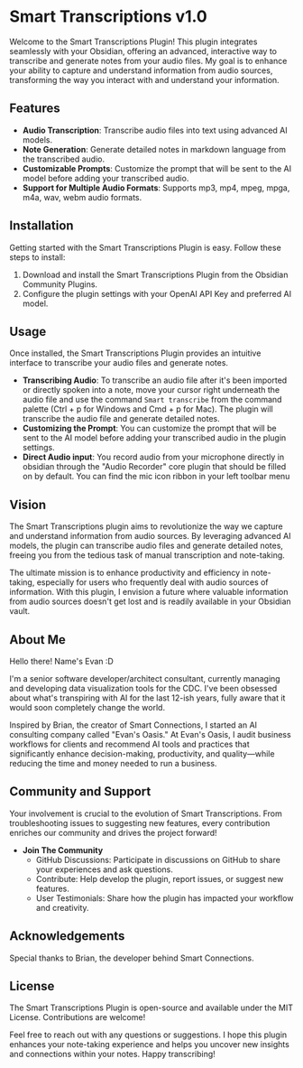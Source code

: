 # Smart Transcriptions v1.0

Welcome to the Smart Transcriptions Plugin! This plugin integrates seamlessly with your Obsidian, offering an advanced, interactive way to transcribe and generate notes from your audio files. My goal is to enhance your ability to capture and understand information from audio sources, transforming the way you interact with and understand your information.

## Features
- **Audio Transcription**: Transcribe audio files into text using advanced AI models.
- **Note Generation**: Generate detailed notes in markdown language from the transcribed audio.
- **Customizable Prompts**: Customize the prompt that will be sent to the AI model before adding your transcribed audio.
- **Support for Multiple Audio Formats**: Supports mp3, mp4, mpeg, mpga, m4a, wav, webm audio formats.

## Installation
Getting started with the Smart Transcriptions Plugin is easy. Follow these steps to install:

1. Download and install the Smart Transcriptions Plugin from the Obsidian Community Plugins.
2. Configure the plugin settings with your OpenAI API Key and preferred AI model.

## Usage
Once installed, the Smart Transcriptions Plugin provides an intuitive interface to transcribe your audio files and generate notes.

- **Transcribing Audio**: To transcribe an audio file after it's been imported or directly spoken into a note, move your cursor right underneath the audio file and use the command `Smart transcribe` from the command palette (Ctrl + p for Windows and Cmd + p for Mac). The plugin will transcribe the audio file and generate detailed notes.
- **Customizing the Prompt**: You can customize the prompt that will be sent to the AI model before adding your transcribed audio in the plugin settings.
- **Direct Audio input**: You record audio from your microphone directly in obsidian through the "Audio Recorder" core plugin that should be filled on by default.  You can find the mic icon ribbon in your left toolbar menu

## Vision
The Smart Transcriptions plugin aims to revolutionize the way we capture and understand information from audio sources. By leveraging advanced AI models, the plugin can transcribe audio files and generate detailed notes, freeing you from the tedious task of manual transcription and note-taking.

The ultimate mission is to enhance productivity and efficiency in note-taking, especially for users who frequently deal with audio sources of information. With this plugin, I envision a future where valuable information from audio sources doesn't get lost and is readily available in your Obsidian vault.

## About Me
Hello there! Name's Evan :D

I'm a senior software developer/architect consultant, currently managing and developing data visualization tools for the CDC. I've been obsessed about what's transpiring with AI for the last 12-ish years, fully aware that it would soon completely change the world.

Inspired by Brian, the creator of Smart Connections, I started an AI consulting company called "Evan's Oasis." At Evan's Oasis, I audit business workflows for clients and recommend AI tools and practices that significantly enhance decision-making, productivity, and quality—while reducing the time and money needed to run a business.

## Community and Support
Your involvement is crucial to the evolution of Smart Transcriptions. From troubleshooting issues to suggesting new features, every contribution enriches our community and drives the project forward!

- **Join The Community**
  - GitHub Discussions: Participate in discussions on GitHub to share your experiences and ask questions.
  - Contribute: Help develop the plugin, report issues, or suggest new features.
  - User Testimonials: Share how the plugin has impacted your workflow and creativity.

## Acknowledgements
Special thanks to Brian, the developer behind Smart Connections.

## License
The Smart Transcriptions Plugin is open-source and available under the MIT License. Contributions are welcome!

Feel free to reach out with any questions or suggestions. I hope this plugin enhances your note-taking experience and helps you uncover new insights and connections within your notes. Happy transcribing!

